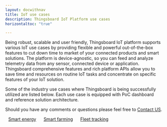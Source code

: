 ```yaml
---
layout: docwithnav
title: IoT use cases
description: Thingsboard IoT Platform use cases
horizontaltoc: "true"

--- 
```


Being robust, scalable and user friendly, Thingsboard IoT platform supports various IoT use cases by providing flexible and powerful out-of-the-box features to cut down time to market of your connected products and smart solutions. The platform is device-agnostic, so you can feed and analyze telemetry data from any sensor, connected device or application. Thingsboard comprehensive features and rich platform APIs allow you to save time and resources on routine IoT tasks and concentrate on specific features of your IoT solution.

Some of the industry use cases where Thingsboard is being successfully utilized are listed below. Each use case is equipped with PoC dashboard and reference solution architecture.

Should you have any comments or questions please feel free to [Contact US](/docs/contact-us/).

<a style="margin: 10px;" href="/smart-energy/" class="button">Smart energy</a>
<a style="margin: 10px;" href="/smart-farming/" class="button">Smart farming</a>
<a style="margin: 10px;" href="/fleet-tracking/" class="button">Fleet tracking</a>
